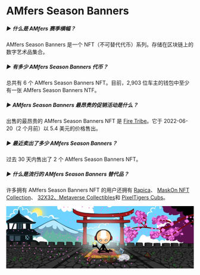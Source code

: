 # AMfers Season Banners

##### ▶ 什么是 AMfers 赛季横幅？

AMfers Season Banners 是一个 NFT（不可替代代币）系列。存储在区块链上的数字艺术品集合。

##### ▶ 有多少 AMfers Season Banners 代币？

总共有 6 个 AMfers Season Banners NFT。目前，2,903 位车主的钱包中至少有一张 AMfers Season Banners NTF。

##### ▶ AMfers Season Banners 最昂贵的促销活动是什么？

出售的最昂贵的 AMfers Season Banners NFT 是 [Fire Tribe](https://www.nft-stats.com/asset/0x0710919a2d2893f534d3430ac5c9312246c0864c/0)。它于 2022-06-20（2 个月前）以 5.4 美元的价格售出。

##### ▶ 最近卖出了多少 AMfers Season Banners？

过去 30 天内售出了 2 个 AMfers Season Banners NFT。

##### ▶ 什么是流行的 AMfers Season Banners 替代品？

许多拥有 AMfers Season Banners NFT 的用户还拥有 [Rapica](https://www.nft-stats.com/collection/rapica)、 [MaskOn NFT Collection](https://www.nft-stats.com/collection/maskon-nft-collection)、 [32X32、Metaverse Collectibles](https://www.nft-stats.com/collection/32x32x32)和 [PixelTigers Cubs](https://www.nft-stats.com/collection/pixeltigers-cubs)。

![unnamed](unnamed.jpg)
